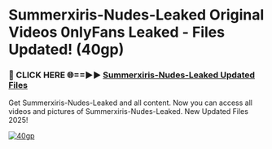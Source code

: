 # Summerxiris-Nudes-Leaked Original Videos 0nlyFans Leaked - Files Updated! (40gp)

<h3>🔴 CLICK HERE 🌐==►► <a href="https://tinyurl.com/4mcuefdz" rel="nofollow">Summerxiris-Nudes-Leaked Updated Files</a></h3>

Get Summerxiris-Nudes-Leaked and all content. Now you can access all videos and pictures of Summerxiris-Nudes-Leaked. New Updated Files 2025!

[![40gp](https://i.imgur.com/StAQSOY.gif)](https://tinyurl.com/4mcuefdz)
